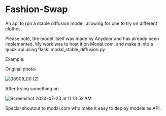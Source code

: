 # Fashion-Swap
An api to run a stable diffusion model, allowing for one to try on different clothes.


Please note, the model itself was made by Anydoor and has already been implemented. My work was to host it on Modal.com, and make it into a quick api using flask: modal_stable_diffusion.py. 


Example:


Original photo-

![08909_00 (2)](https://github.com/user-attachments/assets/f6cf326f-8ebc-4e7a-8ea9-c74e6f80c0da)


After trying something on -

![Screenshot 2024-07-23 at 11 13 52 AM](https://github.com/user-attachments/assets/89c2b17c-fe8f-4460-b157-42b3cee6f030)



Special shoutout to modal.com who make it easy to deploy models as API. 
